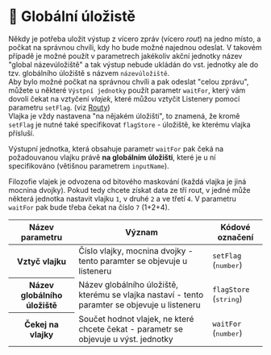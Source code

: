 # 🧺 Globální úložistě
Někdy je potřeba uložit výstup z vícero zpráv (vícero *rout*) na jedno místo, a počkat na správnou chvíli, kdy ho bude možné najednou odeslat. V takovém případě je možné použít v parametrech jakékoliv akční jednotky název "global názevúložiště" a tak výstup nebude ukládán do vst. jednotky ale do tzv. globálního úložiště s názvem `názevúložiště`.  
Aby bylo možné počkat na správnou chvíli a pak odeslat "celou zprávu", můžete u některé `Výstpní jednotky` použít parametr `waitFor`, který vám dovolí čekat na vztyčení *vlajek*, které můžou vztyčit Listenery pomocí parametru `setFlag`. (viz [Routy](/Format/Routes.md))  
Vlajka je vždy nastavena "na nějakém úložišti", to znamená, že kromě `setFlag` je nutné také specifikovat `flagStore` - úložiště, ke kterému vlajka přísluší.

Výstupní jednotka, která obsahuje parametr `waitFor` pak čeká na požadouvanou vlajku právě **na globálním úložišti**, které je u ní specifikováno (větišnou parametrem `inputName`).

Filozofie vlajek je odvozena od bitového maskování (každá vlajka je jiná mocnina dvojky). Pokud tedy chcete získat data ze tří rout, v jedné může některá jednotka nastavit vlajku `1`, v druhé `2` a ve třetí `4`. V parametru `waitFor` pak bude třeba čekat na číslo `7` (1+2+4).
<table>
    <thead>
        <tr>
            <th>Název parametru</th><th>Význam</th><th>Kódové označení</th>
        </tr>
    </thead>
    <tr>
        <th>Vztyč vlajku</th><td>Číslo vlajky, mocnina dvojky - tento paramter se objevuje u listeneru</td>
        <td><code>setFlag</code> (<tt>number</tt>)</td>
    </tr>
    <tr>
        <th>Název globálního úložiště</th><td>Název globálního úložiště, kterému se vlajka nastaví - tento paramter se objevuje u listeneru</td>
        <td><code>flagStore</code> (<tt>string</tt>)</td>
    </tr>
    <tr>
        <th>Čekej na vlajky</th><td>Součet hodnot vlajek, ne které chcete čekat - parametr se objevuje u výst. jednotky</td>
        <td><code>waitFor</code> (<tt>number</tt>)</td>
    </tr>
</table>